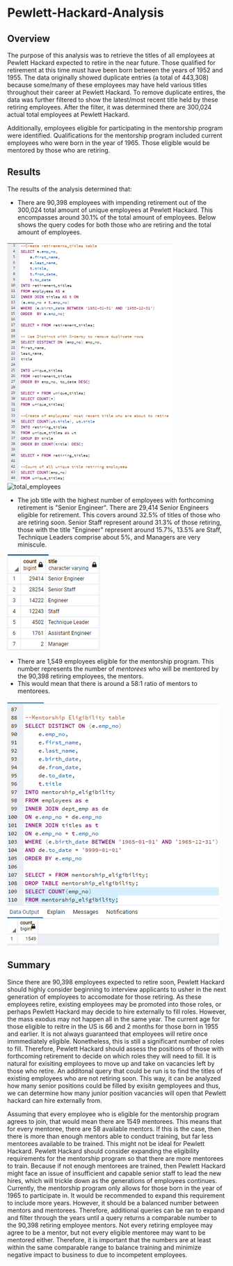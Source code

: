 # Pewlett-Hackard-Analysis

## Overview
The purpose of this analysis was to retrieve the titles of all employees at Pewlett Hackard expected to retire in the near future. Those qualified for retirement at this time must have been born between the years of 1952 and 1955. The data originally showed duplicate entries (a total of 443,308) because some/many of these employees may have held various titles throughout their career at Pewlett Hackard. To remove duplicate entires, the data was further filtered to show the latest/most recent title held by these retiring employees. After the filter, it was determined there are 300,024 actual total employees at Pewlett Hackard.

Additionally, employees eligible for participating in the mentorship program were identified. Qualifications for the mentorship program included current employees who were born in the year of 1965. Those eligible would be mentored by those who are retiring.

## Results
The results of the analysis determined that:
- There are 90,398 employees with impending retirement out of the 300,024 total amount of unique employees at Pewlett Hackard. This encompasses around 30.1% of the total amount of employees. Below shows the query codes for both those who are retiring and the total amount of employees.

![expecting_retirement_code](Resources/expecting_retirement_code.png)
![total_employees](Resources/total_employees.png)

- The job title with the highest number of employees with forthcoming retirement is "Senior Engineer". There are 29,414 Senior Engineers eligible for retirement. This covers around 32.5% of titles of those who are retiring soon. Senior Staff represent around 31.3% of those retiring, those with the title "Engineer" represent around 15.7%, 13.5% are Staff, Technique Leaders comprise about 5%, and Managers are very miniscule.

![title_retiring](Resources/title_retiring.png)

- There are 1,549 employees eligible for the mentorship program. This number represents the number of *mentorees* who will be mentored by the 90,398 retiring employees, the mentors.
- This would mean that there is around a 58:1 ratio of mentors to mentorees.  

![mentorship](Resources/mentorship.png)

## Summary
Since there are 90,398 employees expected to retire soon, Pewlett Hackard should highly consider beginning to interview applicants to usher in the next generation of employees to accomodate for those retiring. As these employees retire, existing employees may be promoted into those roles, or perhaps Pewlett Hackard may decide to hire externally to fill roles. However, the mass exodus may not happen all in the same year. The current age for those eligible to reitre in the US is 66 and 2 months for those born in 1955 and earlier. It is not always guaranteed that employees will retire once immmediately eligible. Nonetheless, this is still a significant number of roles to fill. Therefore, Pewlett Hackard should assess the positions of those with forthcoming retirement to decide on which roles they will need to fill. It is natural for exisiting employees to move up and take on vacancies left by those who retire. An additonal query that could be run is to find the titles of existing employees who are not retiring soon. This way, it can be analyzed how many senior positions could be filled by exisitn gemployees and thus, we can determine how many junior position vacancies will open that Pewlett hackard can hire externally from.

Assuming that every employee who is eligible for the mentorship program agrees to join, that would mean there are 1549 mentorees. This means that for every mentoree, there are 58 available mentors. If this is the case, then there is more than enough mentors able to conduct training, but far less mentorees available to be trained. This might not be ideal for Pewlett Hackard. Pewlett Hackard should consider expanding the eligibility requirements for the mentorship program so that there are more mentorees to train. Because if not enough mentorees are trained, then Pewlett Hackard might face an issue of insufficient and capable senior staff to lead the new hires, which will trickle down as the generations of employees continues. Currently, the mentorship program only allows for those born in the year of 1965 to participate in. It would be recommended to expand this requirement to include more years. However, it should be a balanced number between mentors and mentorees. Therefore, additional queries can be ran to expand and filter through the years until a query returns a comparable number to the 90,398 retiring employee mentors. Not every retiring employee may agree to be a mentor, but not every eligible mentoree may want to be mentored either. Therefore, it is important that the numbers are at least within the same comparable range to balance training and minimize negative impact to business to due to incompetent employees.
